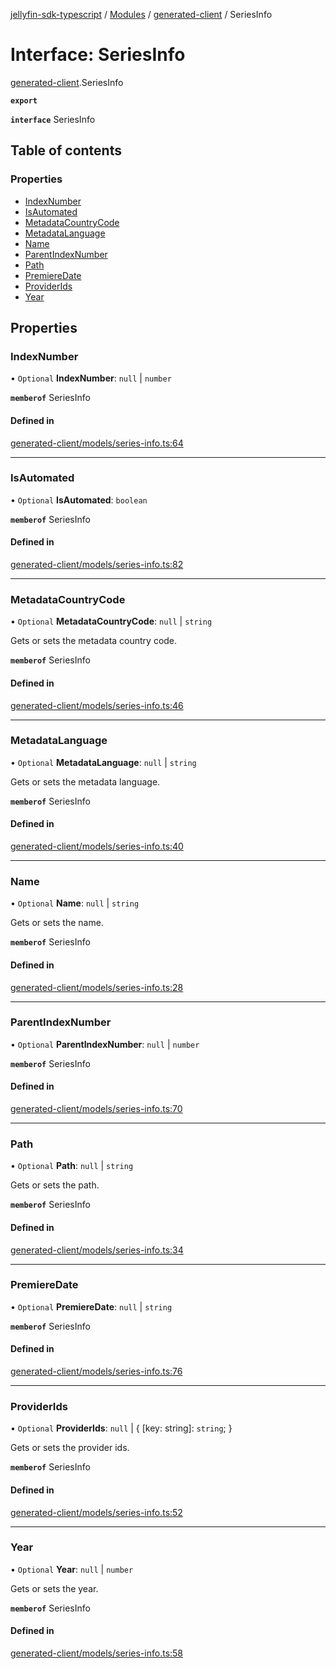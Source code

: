 [jellyfin-sdk-typescript](../README.md) / [Modules](../modules.md) / [generated-client](../modules/generated_client.md) / SeriesInfo

# Interface: SeriesInfo

[generated-client](../modules/generated_client.md).SeriesInfo

**`export`**

**`interface`** SeriesInfo

## Table of contents

### Properties

- [IndexNumber](generated_client.SeriesInfo.md#indexnumber)
- [IsAutomated](generated_client.SeriesInfo.md#isautomated)
- [MetadataCountryCode](generated_client.SeriesInfo.md#metadatacountrycode)
- [MetadataLanguage](generated_client.SeriesInfo.md#metadatalanguage)
- [Name](generated_client.SeriesInfo.md#name)
- [ParentIndexNumber](generated_client.SeriesInfo.md#parentindexnumber)
- [Path](generated_client.SeriesInfo.md#path)
- [PremiereDate](generated_client.SeriesInfo.md#premieredate)
- [ProviderIds](generated_client.SeriesInfo.md#providerids)
- [Year](generated_client.SeriesInfo.md#year)

## Properties

### IndexNumber

• `Optional` **IndexNumber**: ``null`` \| `number`

**`memberof`** SeriesInfo

#### Defined in

[generated-client/models/series-info.ts:64](https://github.com/thornbill/jellyfin-sdk-typescript/blob/644c849/src/generated-client/models/series-info.ts#L64)

___

### IsAutomated

• `Optional` **IsAutomated**: `boolean`

**`memberof`** SeriesInfo

#### Defined in

[generated-client/models/series-info.ts:82](https://github.com/thornbill/jellyfin-sdk-typescript/blob/644c849/src/generated-client/models/series-info.ts#L82)

___

### MetadataCountryCode

• `Optional` **MetadataCountryCode**: ``null`` \| `string`

Gets or sets the metadata country code.

**`memberof`** SeriesInfo

#### Defined in

[generated-client/models/series-info.ts:46](https://github.com/thornbill/jellyfin-sdk-typescript/blob/644c849/src/generated-client/models/series-info.ts#L46)

___

### MetadataLanguage

• `Optional` **MetadataLanguage**: ``null`` \| `string`

Gets or sets the metadata language.

**`memberof`** SeriesInfo

#### Defined in

[generated-client/models/series-info.ts:40](https://github.com/thornbill/jellyfin-sdk-typescript/blob/644c849/src/generated-client/models/series-info.ts#L40)

___

### Name

• `Optional` **Name**: ``null`` \| `string`

Gets or sets the name.

**`memberof`** SeriesInfo

#### Defined in

[generated-client/models/series-info.ts:28](https://github.com/thornbill/jellyfin-sdk-typescript/blob/644c849/src/generated-client/models/series-info.ts#L28)

___

### ParentIndexNumber

• `Optional` **ParentIndexNumber**: ``null`` \| `number`

**`memberof`** SeriesInfo

#### Defined in

[generated-client/models/series-info.ts:70](https://github.com/thornbill/jellyfin-sdk-typescript/blob/644c849/src/generated-client/models/series-info.ts#L70)

___

### Path

• `Optional` **Path**: ``null`` \| `string`

Gets or sets the path.

**`memberof`** SeriesInfo

#### Defined in

[generated-client/models/series-info.ts:34](https://github.com/thornbill/jellyfin-sdk-typescript/blob/644c849/src/generated-client/models/series-info.ts#L34)

___

### PremiereDate

• `Optional` **PremiereDate**: ``null`` \| `string`

**`memberof`** SeriesInfo

#### Defined in

[generated-client/models/series-info.ts:76](https://github.com/thornbill/jellyfin-sdk-typescript/blob/644c849/src/generated-client/models/series-info.ts#L76)

___

### ProviderIds

• `Optional` **ProviderIds**: ``null`` \| { [key: string]: `string`;  }

Gets or sets the provider ids.

**`memberof`** SeriesInfo

#### Defined in

[generated-client/models/series-info.ts:52](https://github.com/thornbill/jellyfin-sdk-typescript/blob/644c849/src/generated-client/models/series-info.ts#L52)

___

### Year

• `Optional` **Year**: ``null`` \| `number`

Gets or sets the year.

**`memberof`** SeriesInfo

#### Defined in

[generated-client/models/series-info.ts:58](https://github.com/thornbill/jellyfin-sdk-typescript/blob/644c849/src/generated-client/models/series-info.ts#L58)
